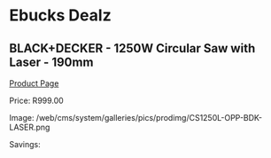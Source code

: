 
# Ebucks Dealz
## BLACK+DECKER - 1250W Circular Saw with Laser - 190mm
[Product Page](https://www.ebucks.com/web/shop/productSelected.do?prodId=1153091087&catId=336131693)

Price: R999.00

Image: /web/cms/system/galleries/pics/prodimg/CS1250L-OPP-BDK-LASER.png

Savings: 


	
